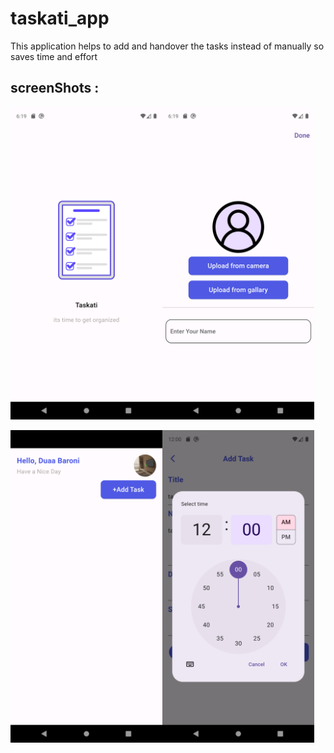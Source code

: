 # taskati_app
  This application helps to add and handover the tasks instead of manually so saves time and effort 
## screenShots :
 <div style= "display: flex; flex-direction: row;">
 <img src="https://github.com/DuaaBaroni/task_app/blob/main/screenshot/splash.png" height="500">
 <img src="https://github.com/DuaaBaroni/task_app/blob/main/screenshot/upload.png" height="500">
 </div>
<br>
  <div style= "display: flex; flex-direction: row;">
 <img src="https://github.com/DuaaBaroni/task_app/blob/main/screenshot/home.png" height="500">
 <img src="https://github.com/DuaaBaroni/task_app/blob/main/screenshot/addTask.png" height="500">
  </div>


